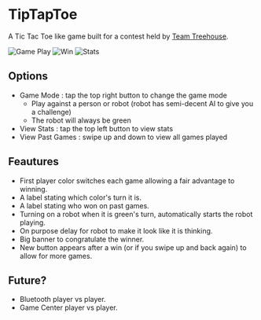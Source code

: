 TipTapToe
=========

A Tic Tac Toe like game built for a contest held by [Team Treehouse](https://teamtreehouse.com/).

![Game Play](https://copy.com/fy3CYLuhsiNbM7ew) ![Win](https://copy.com/PkrDC6GU9wyYBwDE) ![Stats](https://copy.com/aiAdD1WumV4Elf2H)

## Options

- Game Mode : tap the top right button to change the game mode
  - Play against a person or robot (robot has semi-decent AI to give you a challenge)
  - The robot will always be green
- View Stats : tap the top left button to view stats
- View Past Games : swipe up and down to view all games played

## Feautures

- First player color switches each game allowing a fair advantage to winning.
- A label stating which color's turn it is.
- A label stating who won on past games.
- Turning on a robot when it is green's turn, automatically starts the robot playing.
- On purpose delay for robot to make it look like it is thinking.
- Big banner to congratulate the winner.
- New button appears after a win (or if you swipe up and back again) to allow for more games.

## Future?

- Bluetooth player vs player.
- Game Center player vs player.